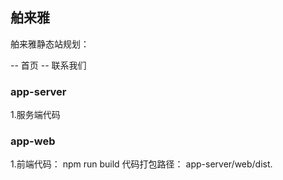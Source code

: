 ## 舶来雅

舶来雅静态站规划：

-- 首页 
-- 联系我们



### app-server

1.服务端代码

### app-web

1.前端代码： npm run build 代码打包路径： app-server/web/dist. 